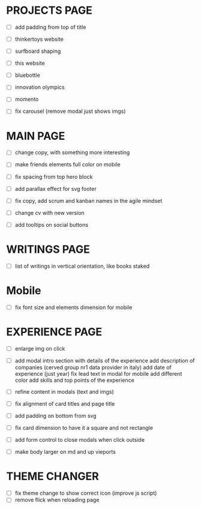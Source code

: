 # PROJECTS PAGE
- [ ] add padding from top of title
- [ ] thinkertoys website
- [ ] surfboard shaping
- [ ] this website
- [ ] bluebottle
- [ ] innovation olympics
- [ ] momento
- [ ] fix carousel (remove modal just shows imgs)


# MAIN PAGE
- [ ] change copy, with something more interesting
- [ ] make friends elements full color on mobile
- [ ] fix spacing from top hero block
- [ ] add parallax effect for svg footer
- [ ] fix copy, add scrum and kanban names in the agile mindset
- [ ] change cv with new version
- [ ] add tooltips on social buttons


# WRITINGS PAGE
- [ ] list of writings in vertical orientation, like books staked


# Mobile
- [ ] fix font size and elements dimension for mobile



# EXPERIENCE PAGE
- [ ] enlarge img on click
- [ ] add modal intro section with details of the experience
        add description of companies (cerved group nr1 data provider in italy)
        add date of experience (just year)
        fix lead text in modal for mobile
        add different color
        add skills and top points of the experience
- [ ] refine content in modals (text and imgs)
- [ ] fix alignment of card titles and page title
- [ ] add padding on bottom from svg
- [ ] fix card dimension to have it a square and not rectangle
- [ ] add form control to close modals when click outside
- [ ] make body larger on md and up vieports


# THEME CHANGER
- [ ] fix theme change to show correct icon (improve js script)
- [ ] remove flick when reloading page